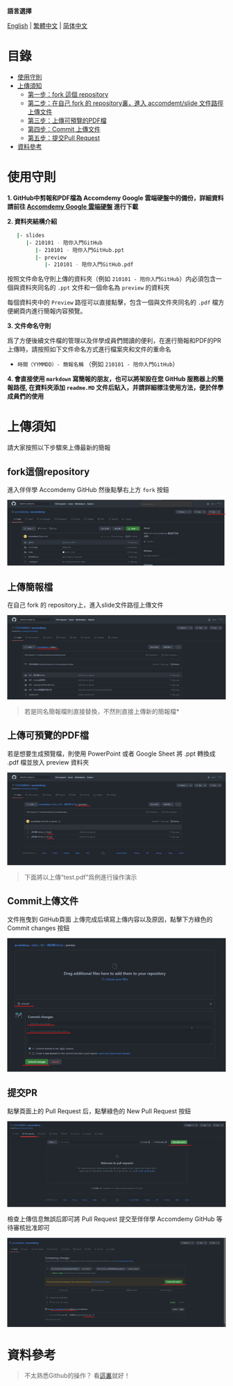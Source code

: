 **語言選擇**

[English](readme.en.md)  | [繁體中文](readme.md) | [简体中文](readme.cn.md)

目錄
===

- [使用守則](#使用守則)
- [上傳須知](#上傳須知)
  - [第一步：fork 這個 repository](#fork這個repository)
  - [第二步：在自己 fork 的 repository裏，進入 accomdemt/slide 文件路徑上傳文件](上傳簡報檔)
  - [第三步：上傳可預覽的PDF檔](上傳可預覽的PDF檔)
  - [第四步：Commit 上傳文件](Commit上傳文件)
  - [第五步：提交Pull Request](提交PR)
- [資料參考](#資料參考)


使用守則
=======

**1. GitHub中剪報和PDF檔為 Accomdemy Google 雲端硬盤中的備份，詳細資料請前往 [Accomdemy Google 雲端硬盤](https://drive.google.com/drive/u/1/folders/10jkvGMkOb0-lPl3-siXw0lDfmpxfrrnQ) 進行下載**

**2. 資料夾結構介紹**

```bash
   |- slides
      |- 210101 - 陪你入門GitHub
         |- 210101 - 陪你入門GitHub.ppt
         |- preview
            |- 210101 - 陪你入門GitHub.pdf   
```
按照文件命名守則上傳的資料夾（例如 `210101 - 陪你入門GitHub`）内必須包含一個與資料夾同名的 `.ppt` 文件和一個命名為 `preview` 的資料夾

每個資料夾中的 `Preview` 路徑可以直接點擊，包含一個與文件夾同名的 `.pdf` 檔方便網頁内進行簡報内容預覽。

**3. 文件命名守則**

爲了方便後續文件檔的管理以及伴學成員們閲讀的便利，在進行簡報和PDF的PR上傳時，請按照如下文件命名方式進行檔案夾和文件的重命名
   
   - `時間（YYMMDD）- 簡報名稱` （例如 `210101 - 陪你入門GitHub`）

**4. 會直接使用 `markdown` 寫簡報的朋友，也可以將架設在您 GitHub 服務器上的簡報路徑, 在資料夾添加 `readme.MD` 文件后貼入，并請詳細標注使用方法，便於伴學成員們的使用**

上傳須知
=======

請大家按照以下步驟來上傳最新的簡報

fork這個repository
-----------------

進入伴伴學 Accomdemy GitHub 然後點擊右上方 `fork` 按鈕

![slide_fork](/media//slide-readme/slide_fork.jpg)


上傳簡報檔
---------

在自己 fork 的 repository上，進入slide文件路徑上傳文件

![slide_upload](/media//slide-readme/slide_upload.jpg)

> 若是同名簡報檔則直接替換，不然則直接上傳新的簡報檔*


上傳可預覽的PDF檔
----------------

若是想要生成預覽檔，則使用 PowerPoint 或者 Google Sheet 將 .ppt 轉換成 .pdf 檔並放入 preview 資料夾

![slide_preview](/media//slide-readme/slide_preview.jpg)

> 下面將以上傳“test.pdf”爲例進行操作演示

Commit上傳文件
--------------

文件拖曳到 GitHub頁面 上傳完成后填寫上傳内容以及原因，點擊下方綠色的 Commit changes 按鈕

![slide_commit](/media//slide-readme/slide_commit.jpg)

提交PR
------

點擊頁面上的 Pull Request 后，點擊綠色的 New Pull Request 按鈕

![slide_PR](/media//slide-readme/slide_PR.jpg)

檢查上傳信息無誤后即可將 Pull Request 提交至伴伴學 Accomdemy GitHub 等待審核批准即可

![slide_submitPR](/media//slide-readme/slide_submitPR.jpg)

資料參考
=======

> 不太熟悉Github的操作？ 看[這裏](https://forum.amebaiot.com/t/5-github-ameba/459)就好！


